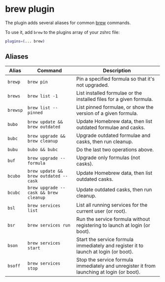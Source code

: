 # brew plugin

The plugin adds several aliases for common [brew](https://brew.sh) commands.

To use it, add `brew` to the plugins array of your zshrc file:

```zsh
plugins=(... brew)
```

## Aliases

| Alias    | Command                               | Description                                                         |
|----------|---------------------------------------|---------------------------------------------------------------------|
| `brewp`  | `brew pin`                            | Pin a specified formula so that it's not upgraded.                  |
| `brews`  | `brew list -1`                        | List installed formulae or the installed files for a given formula. |
| `brewsp` | `brew list --pinned`                  | List pinned formulae, or show the version of a given formula.       |
| `bubo`   | `brew update && brew outdated`        | Update Homebrew data, then list outdated formulae and casks.        |
| `bubc`   | `brew upgrade && brew cleanup`        | Upgrade outdated formulae and casks, then run cleanup.              |
| `bubu`   | `bubo && bubc`                        | Do the last two operations above.                                   |
| `buf`    | `brew upgrade --formula`              | Upgrade only formulas (not casks).                                  |
| `bcubo`  | `brew update && brew outdated --cask` | Update Homebrew data, then list outdated casks.                     |
| `bcubc`  | `brew upgrade --cask && brew cleanup` | Update outdated casks, then run cleanup.                            |
| `bsl`    | `brew services list`                  | List all running services for the current user (or root). |
| `bsr`    | `brew services run`                   | Run the service formula without registering to launch at login (or boot). |
| `bson`   | `brew services start`                 | Start the service formula immediately and register it to launch at login (or boot). |
| `bsoff`  | `brew services stop`                  | Stop the service formula immediately and unregister it from launching at login (or boot). |
